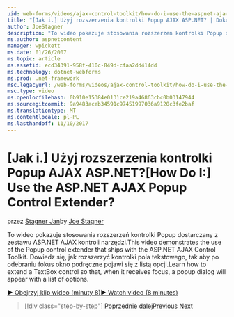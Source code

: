 ```yaml
---
uid: web-forms/videos/ajax-control-toolkit/how-do-i-use-the-aspnet-ajax-popup-control-extender
title: "[Jak i.] Użyj rozszerzenia kontrolki Popup AJAX ASP.NET? | Dokumentacja firmy Microsoft"
author: JoeStagner
description: "To wideo pokazuje stosowania rozszerzeń kontrolki Popup dostarczany z zestawu ASP.NET AJAX kontroli narzędzi. Dowiedz się, jak rozszerzyć kontrolki pola tekstowego, aby..."
ms.author: aspnetcontent
manager: wpickett
ms.date: 01/26/2007
ms.topic: article
ms.assetid: ecd34391-958f-410c-849d-cfaa2dd414dd
ms.technology: dotnet-webforms
ms.prod: .net-framework
msc.legacyurl: /web-forms/videos/ajax-control-toolkit/how-do-i-use-the-aspnet-ajax-popup-control-extender
msc.type: video
ms.openlocfilehash: 0b910e15384e0131ce219a46863cbc0b03147944
ms.sourcegitcommit: 9a9483aceb34591c97451997036a9120c3fe2baf
ms.translationtype: MT
ms.contentlocale: pl-PL
ms.lasthandoff: 11/10/2017
---
```

<a name="how-do-i-use-the-aspnet-ajax-popup-control-extender"></a><span data-ttu-id="a59f2-105">[Jak i.] Użyj rozszerzenia kontrolki Popup AJAX ASP.NET?</span><span class="sxs-lookup"><span data-stu-id="a59f2-105">[How Do I:] Use the ASP.NET AJAX Popup Control Extender?</span></span>
====================
<span data-ttu-id="a59f2-106">przez [Stagner Jan](https://github.com/JoeStagner)</span><span class="sxs-lookup"><span data-stu-id="a59f2-106">by [Joe Stagner](https://github.com/JoeStagner)</span></span>

<span data-ttu-id="a59f2-107">To wideo pokazuje stosowania rozszerzeń kontrolki Popup dostarczany z zestawu ASP.NET AJAX kontroli narzędzi.</span><span class="sxs-lookup"><span data-stu-id="a59f2-107">This video demonstrates the use of the Popup control extender that ships with the ASP.NET AJAX Control Toolkit.</span></span> <span data-ttu-id="a59f2-108">Dowiedz się, jak rozszerzyć kontrolki pola tekstowego, tak aby po odebraniu fokus okno podręczne pojawi się z listą opcji.</span><span class="sxs-lookup"><span data-stu-id="a59f2-108">Learn how to extend a TextBox control so that, when it receives focus, a popup dialog will appear with a list of options.</span></span>

[<span data-ttu-id="a59f2-109">&#9654; Obejrzyj klip wideo (minuty 8)</span><span class="sxs-lookup"><span data-stu-id="a59f2-109">&#9654; Watch video (8 minutes)</span></span>](https://channel9.msdn.com/Blogs/ASP-NET-Site-Videos/how-do-i-use-the-aspnet-ajax-popup-control-extender)

>[!div class="step-by-step"]
<span data-ttu-id="a59f2-110">[Poprzednie](how-do-i-use-the-aspnet-ajax-textboxwatermark-control-extender.md)
[dalej](how-do-i-use-the-aspnet-ajax-modalpopup-extender-control.md)</span><span class="sxs-lookup"><span data-stu-id="a59f2-110">[Previous](how-do-i-use-the-aspnet-ajax-textboxwatermark-control-extender.md)
[Next](how-do-i-use-the-aspnet-ajax-modalpopup-extender-control.md)</span></span>
